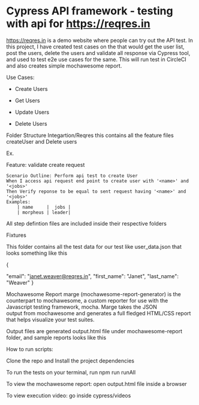 # Cypress API framework - testing with api for https://reqres.in

https://reqres.in is a demo website where people can try out the API test. In this project, I have created test cases on the that would get the user list, post the users, delete the users and validate all response via Cypress tool, and used to test e2e use cases for the same. This will run test in CircleCI and also creates simple mochawesome report.

Use Cases:

- Create Users

- Get Users

- Update Users    

- Delete Users


Folder Structure
Integartion/Reqres
this contains all the feature files createUser and Delete users 

Ex.

Feature: validate create request

    Scenario Outline: Perform api test to create User
    When I access api request end point to create user with '<name>' and '<jobs>'
    Then Verify reponse to be equal to sent request having '<name>' and '<jobs>'
    Examples:
        | name     |  jobs |
        | morpheus | leader|
        
All step defintion files are included inside their respective folders

Fixtures

This folder contains all the test data for our test like user_data.json that looks something like this 

{

   "email": "janet.weaver@reqres.in",
    "first_name": "Janet",
    "last_name": "Weaver"
 }
 
Mochawesome Report
marge (mochawesome-report-generator) is the counterpart to mochawesome, a custom reporter for use with the Javascript testing framework, mocha. Marge takes the JSON 	
output from mochawesome and generates a full fledged HTML/CSS report that helps visualize your test suites.

Output files are generated output.html file under mochawesome-report folder, 
and sample reports looks like this


How to run scripts:

Clone the repo and Install the project dependencies

To run the tests on your terminal, run npm run runAll

To view the mochawesome report: open output.html file inside a browser

To view execution video: go inside cypress/videos


